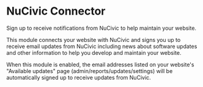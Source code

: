 # NuCivic Connector
Sign up to receive notifications from NuCivic to help maintain your website.

This module connects your website with NuCivic and signs you up to receive email updates from NuCivic including news about software updates and other information to help you develop and maintain your website.

When this module is enabled, the email addresses listed on your website's "Available updates" page (admin/reports/updates/settings) will be automatically signed up to receive updates from NuCivic.
